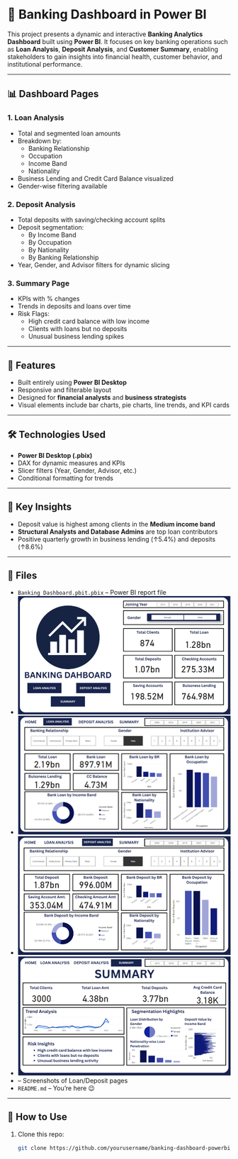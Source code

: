 # 🏦 Banking Dashboard in Power BI

This project presents a dynamic and interactive **Banking Analytics Dashboard** built using **Power BI**. It focuses on key banking operations such as **Loan Analysis**, **Deposit Analysis**, and **Customer Summary**, enabling stakeholders to gain insights into financial health, customer behavior, and institutional performance.

---

## 📊 Dashboard Pages

### 1. **Loan Analysis**
- Total and segmented loan amounts
- Breakdown by:
  - Banking Relationship
  - Occupation
  - Income Band
  - Nationality
- Business Lending and Credit Card Balance visualized
- Gender-wise filtering available

### 2. **Deposit Analysis**
- Total deposits with saving/checking account splits
- Deposit segmentation:
  - By Income Band
  - By Occupation
  - By Nationality
  - By Banking Relationship
- Year, Gender, and Advisor filters for dynamic slicing

### 3. **Summary Page** 
- KPIs with % changes
- Trends in deposits and loans over time
- Risk Flags:
  - High credit card balance with low income
  - Clients with loans but no deposits
  - Unusual business lending spikes

---

## 📌 Features

- Built entirely using **Power BI Desktop**
- Responsive and filterable layout
- Designed for **financial analysts** and **business strategists**
- Visual elements include bar charts, pie charts, line trends, and KPI cards

---

## 🛠️ Technologies Used

- **Power BI Desktop (.pbix)**
- DAX for dynamic measures and KPIs
- Slicer filters (Year, Gender, Advisor, etc.)
- Conditional formatting for trends

---

## 🧠 Key Insights

- Deposit value is highest among clients in the **Medium income band**
- **Structural Analysts and Database Admins** are top loan contributors
- Positive quarterly growth in business lending (↑5.4%) and deposits (↑8.6%)

---

## 📁 Files

- `Banking Dashboard.pbit.pbix` – Power BI report file
- ![Alt text](https://github.com/sahilmangal2004/Banking-Dashboard/blob/main/Home%20Page.png)
- ![Alt text](https://github.com/sahilmangal2004/Banking-Dashboard/blob/main/Loan%20Analysis%20Page.png)
- ![Alt text](https://github.com/sahilmangal2004/Banking-Dashboard/blob/main/Deposit%20Analysis%20Page.png)
- ![Alt text](https://github.com/sahilmangal2004/Banking-Dashboard/blob/main/Summary%20Page.png)
-  – Screenshots of Loan/Deposit pages
- `README.md` – You’re here 😉

---

## 🚀 How to Use

1. Clone this repo:
   ```bash
   git clone https://github.com/yourusername/banking-dashboard-powerbi.git
